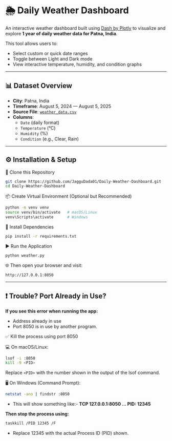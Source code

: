 # 🌦️ Daily Weather Dashboard

An interactive weather dashboard built using [Dash by Plotly](https://dash.plotly.com/) to visualize and explore **1 year of daily weather data for Patna, India**.

This tool allows users to:
- Select custom or quick date ranges
- Toggle between Light and Dark mode
- View interactive temperature, humidity, and condition graphs

---

## 📊 Dataset Overview

- **City**: Patna, India
- **Timeframe**: August 5, 2024 — August 5, 2025
- **Source File**: [`weather_data.csv`](./weather_data.csv)
- **Columns**:
  - `Date` (daily format)
  - `Temperature` (°C)
  - `Humidity` (%)
  - `Condition` (e.g., Clear, Rain)

---

## ⚙️ Installation & Setup


🔁 Clone this Repository

```bash
git clone https://github.com/JagguDada01/Daily-Weather-Dashboard.git
cd Daily-Weather-Dashboard
```

📦 Create Virtual Environment (Optional but Recommended)
```bash
python -m venv venv
source venv/bin/activate   # macOS/Linux
venv\Scripts\activate      # Windows
```
🔧 Install Dependencies
```bash
pip install -r requirements.txt
```
▶️ Run the Application
```bash
python weather.py
```

🌐 Then open your browser and visit:
```
http://127.0.0.1:8050
```
---
## ❗ Trouble? Port Already in Use?

**If you see this error when running the app:**
- Address already in use
- Port 8050 is in use by another program.

✅ Kill the process using port 8050

💻 On macOS/Linux:
```bash
lsof -i :8050
kill -9 <PID>
```
Replace `<PID>` with the number shown in the output of the lsof command.

🖥️ On Windows (Command Prompt):
```bash
netstat -ano | findstr :8050
```
- This will show something like:- **TCP    127.0.0.1:8050   ...   PID: 12345**

**Then stop the process using:**
```bash
taskkill /PID 12345 /F
```
- Replace 12345 with the actual Process ID (PID) shown.
